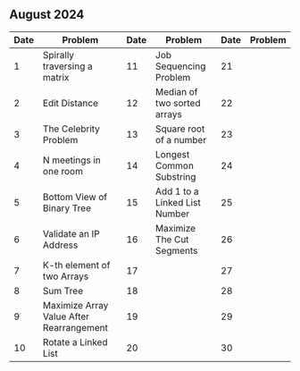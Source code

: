 ## August 2024

| Date | Problem                                  | Date | Problem                       | Date | Problem |
| ---- | ---------------------------------------- | ---- | ----------------------------- | ---- | ------- |
| 1    | Spirally traversing a matrix             | 11   | Job Sequencing Problem        | 21   |         |
| 2    | Edit Distance                            | 12   | Median of two sorted arrays   | 22   |         |
| 3    | The Celebrity Problem                    | 13   | Square root of a number       | 23   |         |
| 4    | N meetings in one room                   | 14   | Longest Common Substring      | 24   |         |
| 5    | Bottom View of Binary Tree               | 15   | Add 1 to a Linked List Number | 25   |         |
| 6    | Validate an IP Address                   | 16   | Maximize The Cut Segments     | 26   |         |
| 7    | K-th element of two Arrays               | 17   |                               | 27   |         |
| 8    | Sum Tree                                 | 18   |                               | 28   |         |
| 9    | Maximize Array Value After Rearrangement | 19   |                               | 29   |         |
| 10   | Rotate a Linked List                     | 20   |                               | 30   |         |
